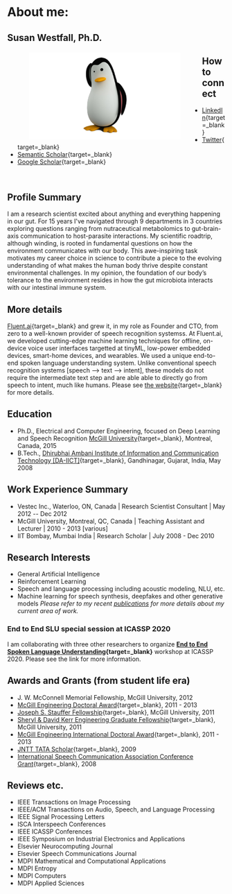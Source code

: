 # About me: 
## Susan Westfall, Ph.D.


<img src="pics/susan.jpg" alt="susan-photo" style="float:left;width:350px;height:200px;margin: 5px 50px;">

## How to connect
- [LinkedIn](https://www.linkedin.com/in/susan-westfall-9a7b4248){target=_blank}
- [Twitter](https://twitter.com/WestfallSusan){target=_blank}
- [Semantic Scholar](https://www.semanticscholar.org/author/Susan-Westfall/49749982){target=_blank}
- [Google Scholar](https://scholar.google.com/citations?user=EOFG8hQAAAAJ&hl=en){target=_blank}

<br>

## Profile Summary
I am a research scientist excited about anything and everything happening in our gut. For 15 years I've navigated through 9 departments in 3 countries exploring questions ranging from nutraceutical metabolomics to gut-brain-axis communication to host-parasite interactions. My scientific roadtrip, although winding, is rooted in fundamental questions on how the environment communicates with our body. This awe-inspiring task motivates my career choice in science to contribute a piece to the evolving understanding of what makes the human body thrive despite constant environmental challenges. In my opinion, the foundation of our body’s tolerance to the environment resides in how the gut microbiota interacts with our intestinal immune system. 

## More details

 [Fluent.ai](http://www.fluent.ai){target=_blank} and grew it, in my role as Founder and CTO, from zero to a well-known provider of speech recognition systemss. At Fluent.ai, we developed cutting-edge machine learning techniques for offline, on-device voice user interfaces targetted at tinyML, low-power embedded devices, smart-home devices, and wearables. We used a unique end-to-end spoken language understanding system. Unlike conventional speech recognition systems [speech --> text --> intent], these models do not require the intermediate text step and are able able to directly go from speech to intent, much like humans. Please see [the website](http://www.fluent.ai){target=_blank} for more details.

 

## Education
- Ph.D., Electrical and Computer Engineering, focused on Deep Learning and Speech Recognition [McGill University](http://www.mcgill.ca){target=_blank}, Montreal, Canada,
  2015
- B.Tech.,
[Dhirubhai Ambani Institute of Information and Communication Technology [DA-IICT]](http://www.daiict.ac.in){target=_blank}, Gandhinagar, Gujarat, India, May 2008


## Work Experience Summary
- Vestec Inc., Waterloo, ON, Canada | Research Scientist Consultant | May 2012 -- Dec 2012
- McGill University, Montreal, QC, Canada | Teaching Assistant and Lecturer | 2010 - 2013 [various]
- IIT Bombay, Mumbai India | Research Scholar | July 2008 - Dec 2010

## Research Interests
- General Artificial Intelligence
- Reinforcement Learning
- Speech and language processing including acoustic modeling, NLU, etc.
- Machine learning for speech synthesis, deepfakes and other generative models
*Please refer to my recent [publications](./publications.html) for more details about my current area of work.*

### End to End SLU special session at ICASSP 2020

I am collaborating with three other researchers to organize **[End to End Spoken Language Understanding](https://sites.google.com/fluent.ai/icassp2020slu){target=_blank}** workshop at ICASSP 2020. Please see the link for more information.  



## Awards and Grants (from student life era)
- J. W. McConnell Memorial Fellowship, McGill University, 2012
- [McGill Engineering Doctoral Award](http://www.mcgill.ca/engineering/current-students/graduate-students/funding/meda){target=_blank}, 2011 - 2013
- [Joseph S. Stauffer Fellowship](http://www.mcgill.ca/engineering/current-students/graduate-students/funding/meda/named-fellowships/stauffer){target=_blank}, McGill University, 2011
- [Sheryl & David Kerr Engineering Graduate Fellowship](http://www.mcgill.ca/engineering/current-students/graduate-students/funding/meda/named-fellowships/kerr){target=_blank}, McGill University, 2011
- [McGill Engineering International Doctoral Award](http://www.mcgill.ca/engineering/current-students/graduate-students/funding/meita){target=_blank}, 2011 - 2013
- [JNTT TATA Scholar](http://www.dorabjitatatrust.org/id/72/J.N.%20Tata%20Endowment%20for%20the%20Higher%20Education%20of%20Indians/){target=_blank}, 2009
- [International Speech Communication Association Conference Grant](http://www.isca-speech.org/iscaweb/index.php/grants){target=_blank}, 2008

## Reviews etc.
- IEEE Transactions on Image Processing
- IEEE/ACM Transactions on Audio, Speech, and Language Processing
- IEEE Signal Processing Letters
- ISCA Interspeech Conferences
- IEEE ICASSP Conferences
- IEEE Symposium on Industrial Electronics and Applications
- Elsevier Neurocomputing Journal
- Elsevier Speech Communications Journal
- MDPI Mathematical and Computational Applications
- MDPI Entropy
- MDPI Computers
- MDPI Applied Sciences

 
